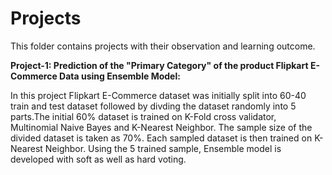 # Projects 
This folder contains projects with their observation and learning outcome.

**Project-1: Prediction of the "Primary Category" of the product Flipkart E-Commerce Data using Ensemble Model:**

In this project Flipkart E-Commerce dataset was initially split into 60-40 train and test dataset followed by divding the dataset randomly into 5 parts.The initial 60% dataset is trained on K-Fold cross validator, Multinomial Naive Bayes and K-Nearest Neighbor. The sample size of the divided dataset is taken as 70%. Each sampled dataset is then trained on K-Nearest Neighbor. Using the 5 trained sample, Ensemble model is developed with soft as well as hard voting.
